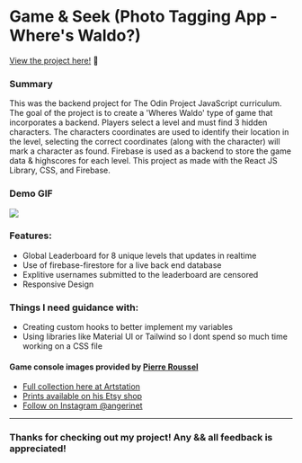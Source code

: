 # Game & Seek (Photo Tagging App - Where's Waldo?)


<p><a href="https://kfig21.github.io/photo_tagging_app/" target="_blank" rel="noopener noreferrer">View the project here!</a> 👀</p>

<h3>Summary</h3>
<p>This was the backend project for The Odin Project JavaScript curriculum. The goal of the project is to create a 'Wheres Waldo' type of game that incorporates a backend. Players select a level and must find 3 hidden characters. The characters coordinates are used to identify their location in the level, selecting the correct coordinates (along with the character) will mark a character as found. Firebase is used as a backend to store the game data & highscores for each level. This project as made with the React JS Library, CSS, and Firebase.</p>

<h3>Demo GIF</h3>

![](demo.gif)

<h3>Features:</h3>

- Global Leaderboard for 8 unique levels that updates in realtime
- Use of firebase-firestore for a live back end database
- Explitive usernames submitted to the leaderboard are censored
- Responsive Design

<h3> Things I need guidance with: </h3>

- Creating custom hooks to better implement my variables
- Using libraries like Material UI or Tailwind so I dont spend so much time working on a CSS file

<h4>
        Game console images provided by
        <a
          href="https://www.artstation.com/pierreroussel"
          target="_blank"
          rel="noopener noreferrer"
        >
          Pierre Roussel
        </a>
        </h4>
      <ul className="info-ul">
        <li className="info-li">
          <a
            href="https://www.artstation.com/artwork/oOVVlJ"
            target="_blank"
            rel="noopener noreferrer"
          >
            Full collection here at Artstation
          </a>
        </li>
        <li className="info-li">
          <a
            href="https://www.etsy.com/shop/Angerinet"
            target="_blank"
            rel="noopener noreferrer"
          >
            Prints available on his Etsy shop
          </a>
        </li>
        <li className="info-li">
          <a
            href="https://www.instagram.com/angerinet/?hl=en"
            target="_blank"
            rel="noopener noreferrer"
          >
            Follow on Instagram @angerinet
          </a>
        </li>
      </ul>

-----------------------------

<h3>Thanks for checking out my project! Any && all feedback is appreciated!</h3>
